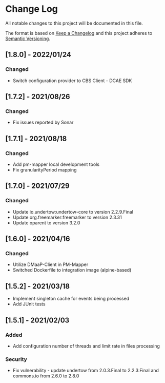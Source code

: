 # Change Log
All notable changes to this project will be documented in this file.

The format is based on [Keep a Changelog](http://keepachangelog.com/)
and this project adheres to [Semantic Versioning](http://semver.org/).

## [1.8.0] - 2022/01/24
### Changed
- Switch configuration provider to CBS Client - DCAE SDK

## [1.7.2] - 2021/08/26
### Changed
- Fix issues reported by Sonar

## [1.7.1] - 2021/08/18
### Changed
- Add pm-mapper local development tools
- Fix granularityPeriod mapping

## [1.7.0] - 2021/07/29
### Changed
- Update io.undertow:undertow-core to version 2.2.9.Final
- Update org.freemarker:freemarker to version 2.3.31
- Update oparent to version 3.2.0

## [1.6.0] - 2021/04/16
### Changed
- Utilize DMaaP-Client in PM-Mapper
- Switched Dockerfile to integration image (alpine-based)

## [1.5.2] - 2021/03/18

- Implement singleton cache for events being processed
- Add JUnit tests

## [1.5.1] - 2021/02/03
### Added
- Add configuration number of threads and limit rate in files processing
### Security
- Fix vulnerability - update undertow from 2.0.3.Final to 2.2.3.Final and commons.io from 2.6.0 to 2.8.0
